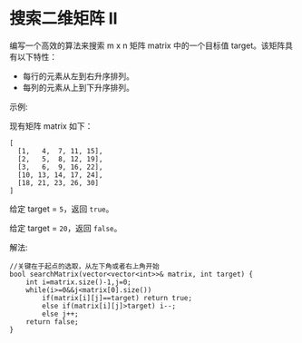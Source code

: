 #  搜索二维矩阵 II

编写一个高效的算法来搜索 m x n 矩阵 matrix 中的一个目标值 target。该矩阵具有以下特性：

* 每行的元素从左到右升序排列。
* 每列的元素从上到下升序排列。

示例:

现有矩阵 matrix 如下：
```
[
  [1,   4,  7, 11, 15],
  [2,   5,  8, 12, 19],
  [3,   6,  9, 16, 22],
  [10, 13, 14, 17, 24],
  [18, 21, 23, 26, 30]
]
```
给定 target = `5`，返回 `true`。

给定 target = `20`，返回 `false`。



解法:
```
//关键在于起点的选取，从左下角或者右上角开始
bool searchMatrix(vector<vector<int>>& matrix, int target) {
    int i=matrix.size()-1,j=0;
    while(i>=0&&j<matrix[0].size())
        if(matrix[i][j]==target) return true;
        else if(matrix[i][j]>target) i--;
        else j++;
    return false;
}
```
